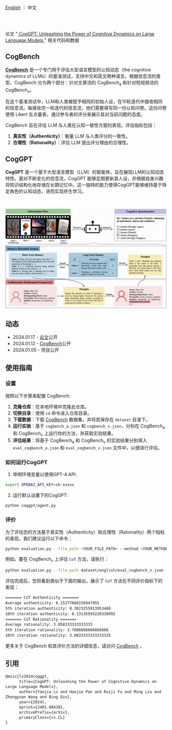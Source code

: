 <p align="left">
    <a href="README.md">English</a> ｜ 中文
</p>
<br><br>

论文 "<a href="https://arxiv.org/abs/2401.08438"> CogGPT: Unleashing the Power of Cognitive Dynamics on Large Language Models </a>" 相关代码和数据

## CogBench

**<a href="https://huggingface.co/datasets/kwaikeg/CogBench">CogBench</a>** 是一个专门用于评估大型语言模型的认知动态（the cognitive dynamics of LLMs）的基准测试，支持中文和英文两种语言。根据信息流的类型，CogBench 分为两个部分：针对文章流的 CogBench<sub>a</sub> 和针对短视频流的 CogBench<sub>v</sub>。

在这个基准测试中，LLM和人类被赋予相同的初始人设，在10轮迭代中接收相同的信息流。每接收完一轮迭代的信息流，他们需要填写同一份认知问卷。这份问卷使用 Likert 五点量表，通过参与者的评分来展示其对当前问题的态度。

CogBench 旨在评估 LLM 与人类在认知一致性方面的表现。评估指标包括：

1. **真实性（Authenticity）**：衡量 LLM 与人类评分的一致性。
2. **合理性（Rationality）**：评估 LLM 提出评分理由的合理性。

## CogGPT

**CogGPT** 是一个基于大型语言模型（LLM）的智能体，旨在展现LLM的认知动态特性。面对不断变化的信息流，CogGPT 能够定期更新其人设，并根据自身兴趣将知识结构化地存储在长期记忆中。这一独特的能力使得CogGPT能够维持基于特定角色的认知动态，进而实现终生学习。

<br>

<p align="center">
    <img src="blob/model.png" alt="CogGPT"/>
<p>

## 动态

* 2024.01.17 - [论文](https://arxiv.org/abs/2401.08438)公开
* 2024.01.12 - <a href="https://huggingface.co/datasets/kwaikeg/CogBench">CogBench</a>公开
* 2024.01.05 - 项目公开

## 使用指南

### 设置

按照以下步骤来配置 CogBench:

1. **克隆仓库**：在本地环境中克隆此仓库。
2. **切换目录**：使用 `cd` 命令进入仓库目录。
3. **下载数据**：下载 <a href="https://huggingface.co/datasets/kwaikeg/CogBench">CogBench</a> 数据集，并将其保存在 `dataset` 目录下。
4. **运行实验**：基于 `cogbench_a.json` 和 `cogbench_v.json`，分别在 CogBench<sub>a</sub> 和 CogBench<sub>v</sub> 上运行你的方法，并获取实验结果。
5. **评估结果**：将基于 CogBench<sub>a</sub> 和 CogBench<sub>v</sub> 的实验结果分别填入 `eval_cogbench_a.json` 和 `eval_cogbench_v.json` 文件中，以便进行评估。

### 如何运行CogGPT

1. 申明环境变量以使用GPT-4 API:

```bash
export OPENAI_API_KEY=sk-xxxxx
```

2. 运行默认设置下的CogGPT:

```bash
python coggpt/agent.py
```

### 评价

为了评估您的方法基于真实性（Authenticity）和合理性（Rationality）两个指标的表现，我们建议运行以下命令：

```bash
python evaluation.py --file_path <YOUR_FILE_PATH> --method <YOUR_METHOD_NAME> --authenticity --rationality
```

例如，要在 CogBench<sub>v</sub> 上评估 `CoT` 方法，请执行：

```bash
python evaluation.py --file_path dataset/english/eval_cogbench_v.json --method CoT --authenticity --rationality
```

评估完成后，您将看到类似于下面的输出，展示了 `CoT` 方法在不同评价指标下的表现：

```bash
======= CoT Authenticity =======
Average authenticity: 0.15277666156947955
5th iteration authenticity: 0.3023255813953488
10th iteration authenticity: 0.13135593220338992
======= CoT Rationality =======
Average rationality: 3.058333333333333
5th iteration rationality: 3.7666666666666666
10th iteration rationality: 3.0833333333333335
```

更多关于 CogBench 和其评价方法的详细信息，请访问 <a href="https://huggingface.co/datasets/kwaikeg/CogBench">CogBench</a> 。

## 引用
```
@misc{lv2024coggpt,
      title={CogGPT: Unleashing the Power of Cognitive Dynamics on Large Language Models}, 
      author={Yaojia Lv and Haojie Pan and Ruiji Fu and Ming Liu and Zhongyuan Wang and Bing Qin},
      year={2024},
      eprint={2401.08438},
      archivePrefix={arXiv},
      primaryClass={cs.CL}
}
```